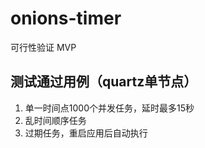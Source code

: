 # onions-timer

可行性验证 MVP

## 测试通过用例（quartz单节点）

1. 单一时间点1000个并发任务，延时最多15秒
2. 乱时间顺序任务
3. 过期任务，重启应用后自动执行

